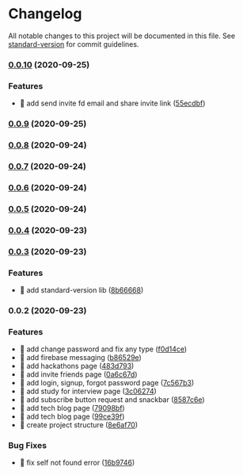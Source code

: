 # Changelog

All notable changes to this project will be documented in this file. See [standard-version](https://github.com/conventional-changelog/standard-version) for commit guidelines.

### [0.0.10](https://github.com/CodersMojoPlatform/codersMojoFrontend/compare/v0.0.9...v0.0.10) (2020-09-25)


### Features

* 🎸 add send invite fd email and share invite link ([55ecdbf](https://github.com/CodersMojoPlatform/codersMojoFrontend/commit/55ecdbfa865bc8e5b88a0f9359cfc645ae34317a))

### [0.0.9](https://github.com/CodersMojoPlatform/codersMojoFrontend/compare/v0.0.8...v0.0.9) (2020-09-25)

### [0.0.8](https://github.com/CodersMojoPlatform/codersMojoFrontend/compare/v0.0.7...v0.0.8) (2020-09-24)

### [0.0.7](https://github.com/CodersMojoPlatform/codersMojoFrontend/compare/v0.0.6...v0.0.7) (2020-09-24)

### [0.0.6](https://github.com/CodersMojoPlatform/codersMojoFrontend/compare/v0.0.5...v0.0.6) (2020-09-24)

### [0.0.5](https://github.com/CodersMojoPlatform/codersMojoFrontend/compare/v0.0.4...v0.0.5) (2020-09-24)

### [0.0.4](https://github.com/CodersMojoPlatform/codersMojoFrontend/compare/v0.0.3...v0.0.4) (2020-09-23)

### [0.0.3](https://github.com/CodersMojoPlatform/codersMojoFrontend/compare/v0.0.2...v0.0.3) (2020-09-23)


### Features

* 🎸 add standard-version lib ([8b66668](https://github.com/CodersMojoPlatform/codersMojoFrontend/commit/8b6666816d02ee33d347998a9977d9815cdeeea9))

### 0.0.2 (2020-09-23)


### Features

* 🎸 add change password and fix any type ([f0d14ce](https://github.com/CodersMojoPlatform/codersMojoFrontend/commit/f0d14ce705ab77c4ed704241734777f88d659c1b))
* 🎸 add firebase messaging ([b86529e](https://github.com/CodersMojoPlatform/codersMojoFrontend/commit/b86529ef9229cd2f11a649f4b02fcc952882518b))
* 🎸 add hackathons page ([483d793](https://github.com/CodersMojoPlatform/codersMojoFrontend/commit/483d7936a519f5462948605bf5fb96df6d1b474e))
* 🎸 add invite friends page ([0a6c67d](https://github.com/CodersMojoPlatform/codersMojoFrontend/commit/0a6c67d4820476f134e32b1f0503c09293ae7ae0))
* 🎸 add login, signup, forgot password page ([7c567b3](https://github.com/CodersMojoPlatform/codersMojoFrontend/commit/7c567b3e6873239471da0667a615d531457b0c5a))
* 🎸 add study for interview page ([3c06274](https://github.com/CodersMojoPlatform/codersMojoFrontend/commit/3c0627456fd8bf602276a637d9133e050a1ae8fd))
* 🎸 add subscribe button request and snackbar ([8587c6e](https://github.com/CodersMojoPlatform/codersMojoFrontend/commit/8587c6e1685d7af75bbd53cbf429e04b98acaa8d))
* 🎸 add tech blog page ([79098bf](https://github.com/CodersMojoPlatform/codersMojoFrontend/commit/79098bf0d759483395e73b345d69767506d8e26e))
* 🎸 add tech blog page ([99ce39f](https://github.com/CodersMojoPlatform/codersMojoFrontend/commit/99ce39f9f9e50f8295d01b9391e22bb45a7cea0f))
* 🎸 create project structure ([8e6af70](https://github.com/CodersMojoPlatform/codersMojoFrontend/commit/8e6af709988e98eb8195b947e2b2227e35f25da0))


### Bug Fixes

* 🐛 fix self not found error ([16b9746](https://github.com/CodersMojoPlatform/codersMojoFrontend/commit/16b97461f7776a9a5e12ba434c9b61ba990f247e))
